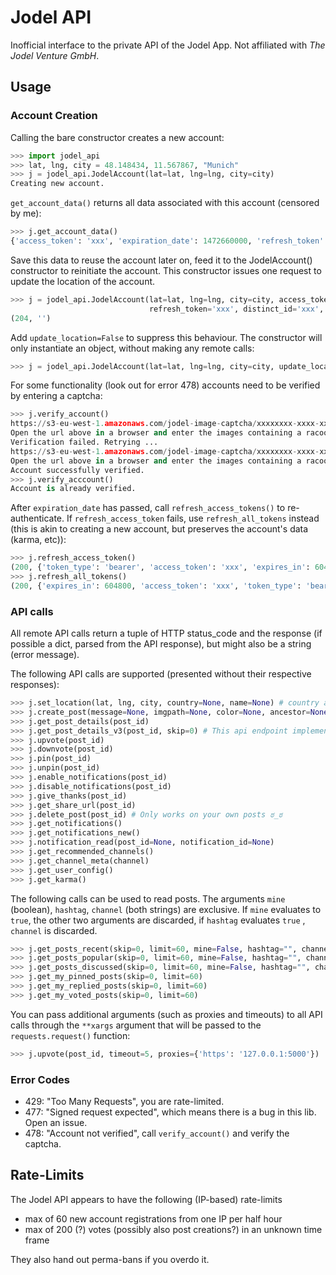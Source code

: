 # Jodel API

Inofficial interface to the private API of the Jodel App. Not affiliated with *The Jodel Venture GmbH*.

## Usage

### Account Creation

Calling the bare constructor creates a new account:
```python
>>> import jodel_api
>>> lat, lng, city = 48.148434, 11.567867, "Munich"
>>> j = jodel_api.JodelAccount(lat=lat, lng=lng, city=city)
Creating new account.
```
`get_account_data()` returns all data associated with this account (censored by me):
```python
>>> j.get_account_data()
{'access_token': 'xxx', 'expiration_date': 1472660000, 'refresh_token': 'xxx', 'distinct_id': 'xxx', 'device_uid': 'xxx'}
```

Save this data to reuse the account later on, feed it to the JodelAccount() constructor to reinitiate the account. This constructor issues one request to update the location of the account.
```python
>>> j = jodel_api.JodelAccount(lat=lat, lng=lng, city=city, access_token='xxx', expiration_date='xxx', 
                               refresh_token='xxx', distinct_id='xxx', device_uid='xxx')
(204, '')
```

Add `update_location=False` to suppress this behaviour. The constructor will only instantiate an object, without making any remote calls:
```python
>>> j = jodel_api.JodelAccount(lat=lat, lng=lng, city=city, update_location=False, **account_data)
```

For some functionality (look out for error 478) accounts need to be verified by entering a captcha:
```python
>>> j.verify_account()
https://s3-eu-west-1.amazonaws.com/jodel-image-captcha/xxxxxxxx-xxxx-xxxx-xxxx-xxxxxxxxxxxx.png
Open the url above in a browser and enter the images containing a racoon (left to right, starting with 0) separated by spaces: 3 5
Verification failed. Retrying ...
https://s3-eu-west-1.amazonaws.com/jodel-image-captcha/xxxxxxxx-xxxx-xxxx-xxxx-xxxxxxxxxxxx.png
Open the url above in a browser and enter the images containing a racoon (left to right, starting with 0) separated by spaces: 0 3 7
Account successfully verified.
>>> j.verify_acccount()
Account is already verified.
```
After `expiration_date` has passed, call `refresh_access_tokens()` to re-authenticate. If `refresh_access_token` fails, use `refresh_all_tokens` instead (this is akin to creating a new account, but preserves the account's data (karma, etc)):
```python
>>> j.refresh_access_token()
(200, {'token_type': 'bearer', 'access_token': 'xxx', 'expires_in': 604800, 'expiration_date': xxx})
>>> j.refresh_all_tokens()
(200, {'expires_in': 604800, 'access_token': 'xxx', 'token_type': 'bearer', 'returning': True, 'refresh_token': 'xxx', 'expiration_date': 1472600000, 'distinct_id': 'xxx'})
```

### API calls

All remote API calls return a tuple of HTTP status_code and the response (if possible a dict, parsed from the API response), but might also be a string (error message).

The following API calls are supported (presented without their respective responses):
```python
>>> j.set_location(lat, lng, city, country=None, name=None) # country and name appear to have no effect
>>> j.create_post(message=None, imgpath=None, color=None, ancestor=None, channel="")
>>> j.get_post_details(post_id)
>>> j.get_post_details_v3(post_id, skip=0) # This api endpoint implements paging and returns at most 50 replies, use the skip parameter to page through the thread. 
>>> j.upvote(post_id)
>>> j.downvote(post_id)
>>> j.pin(post_id)
>>> j.unpin(post_id)
>>> j.enable_notifications(post_id)
>>> j.disable_notifications(post_id)
>>> j.give_thanks(post_id)
>>> j.get_share_url(post_id)
>>> j.delete_post(post_id) # Only works on your own posts ಠ_ಠ
>>> j.get_notifications()
>>> j.get_notifications_new()
>>> j.notification_read(post_id=None, notification_id=None)
>>> j.get_recommended_channels()
>>> j.get_channel_meta(channel)
>>> j.get_user_config()
>>> j.get_karma()
```

The following calls can be used to read posts. The arguments `mine` (boolean), `hashtag`, `channel` (both strings) are exclusive. If `mine` evaluates to `true`, the other two arguments are discarded, if `hashtag` evaluates `true` , `channel` is discarded. 
```python
>>> j.get_posts_recent(skip=0, limit=60, mine=False, hashtag="", channel="")
>>> j.get_posts_popular(skip=0, limit=60, mine=False, hashtag="", channel="")
>>> j.get_posts_discussed(skip=0, limit=60, mine=False, hashtag="", channel="")
>>> j.get_my_pinned_posts(skip=0, limit=60)
>>> j.get_my_replied_posts(skip=0, limit=60)
>>> j.get_my_voted_posts(skip=0, limit=60)
```

You can pass additional arguments (such as proxies and timeouts) to all API calls through the `**xargs` argument that will be passed to the `requests.request()` function:
```python
>>> j.upvote(post_id, timeout=5, proxies={'https': '127.0.0.1:5000'})
```

### Error Codes

 - 429: "Too Many Requests", you are rate-limited.
 - 477: "Signed request expected", which means there is a bug in this lib. Open an issue.
 - 478: "Account not verified", call `verify_account()` and verify the captcha.

## Rate-Limits

The Jodel API appears to have the following (IP-based) rate-limits

- max of 60 new account registrations from one IP per half hour
- max of 200 (?) votes (possibly also post creations?) in an unknown time frame

They also hand out perma-bans if you overdo it.
